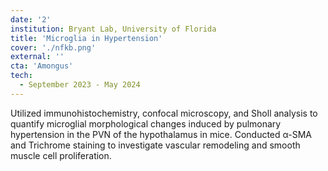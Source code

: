 ```yaml
---
date: '2'
institution: Bryant Lab, University of Florida
title: 'Microglia in Hypertension'
cover: './nfkb.png'
external: ''
cta: 'Amongus'
tech:
  - September 2023 - May 2024
---
```


Utilized immunohistochemistry, confocal microscopy, and Sholl analysis to quantify microglial morphological changes induced by pulmonary hypertension in the PVN of the hypothalamus in mice. Conducted α-SMA and Trichrome staining to investigate vascular remodeling and smooth muscle cell proliferation.
